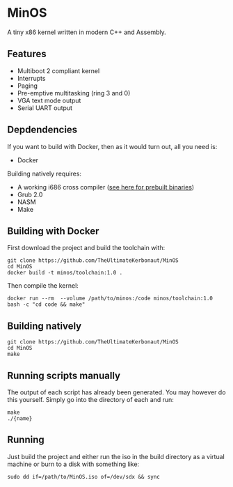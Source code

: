 # MinOS
A tiny x86 kernel written in modern C++ and Assembly.

## Features
* Multiboot 2 compliant kernel
* Interrupts
* Paging
* Pre-emptive multitasking (ring 3 and 0)
* VGA text mode output
* Serial UART output

## Depdendencies
If you want to build with Docker, then as it would turn out, all you need is:
* Docker

Building natively requires:
* A working i686 cross compiler ([see here for prebuilt binaries](https://github.com/lordmilko/i686-elf-tools))
* Grub 2.0
* NASM
* Make

## Building with Docker
First download the project and build the toolchain with:
```
git clone https://github.com/TheUltimateKerbonaut/MinOS
cd MinOS
docker build -t minos/toolchain:1.0 .
```
Then compile the kernel:
```
docker run --rm  --volume /path/to/minos:/code minos/toolchain:1.0 bash -c "cd code && make"
```

## Building natively
```
git clone https://github.com/TheUltimateKerbonaut/MinOS
cd MinOS
make
```

## Running scripts manually
The output of each script has already been generated. You may however do this yourself. Simply go into the directory of each and run:
```
make
./{name}
```

## Running
Just build the project and either run the iso in the build directory as a virtual machine or burn to a disk with something like:
```
sudo dd if=/path/to/MinOS.iso of=/dev/sdx && sync
```
